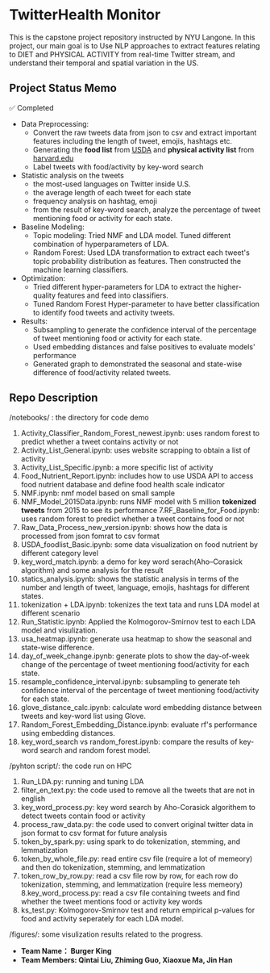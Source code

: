 #  TwitterHealth Monitor
This is the capstone project repository instructed by NYU Langone. In this project, our main goal is to 
Use NLP approaches to extract features relating to DIET and PHYSICAL ACTIVITY from real-time Twitter stream, and understand their temporal and spatial variation in the US. 

## Project Status Memo
:white_check_mark: Completed
- Data Preprocessing: 
  - Convert the raw tweets data from json to csv and extract important features including the length of tweet, emojis, hashtags etc.
  - Generating the __food list__ from [USDA](https://ndb.nal.usda.gov/ndb/doc/index) and __physical activity list__ from [harvard.edu](https://www.health.harvard.edu/diet-and-weight-loss/calories-burned-in-30-minutes-of-leisure-and-routine-activities)
  - Label tweets with food/activity by key-word search
- Statistic analysis on the tweets
  - the most-used languages on Twitter inside U.S.
  - the average length of each tweet for each state
  - frequency analysis on hashtag, emoji
  - from the result of key-word search, analyze the percentage of tweet mentioning food or activity for each state.
- Baseline Modeling:
  - Topic modeling: Tried NMF and LDA model. Tuned different combination of hyperparameters of LDA.
  - Random Forest: Used LDA transformation to extract each tweet's topic probability distribution as features. Then constructed the machine learning classifiers.
- Optimization:
  - Tried different hyper-parameters for LDA to extract the higher-quality features and feed into classifiers.
  - Tuned Random Forest Hyper-parameter to have better classification to identify food tweets and activity tweets.
- Results:
  - Subsampling to generate the confidence interval of the percentage of tweet mentioning food or activity for each state.
  - Used embedding distances and false positives to evaluate models' performance
  - Generated graph to demonstrated the seasonal and state-wise difference of food/activity related tweets.
  
## Repo Description
/notebooks/ : the directory for code demo
1. Activity_Classifier_Random_Forest_newest.ipynb: uses random forest to predict whether a tweet contains activity or not
2. Activity_List_General.ipynb: uses website scrapping to obtain a list of activity
3. Activity_List_Specific.ipynb: a more specific list of activity
4. Food_Nutrient_Report.ipynb: includes how to use USDA API to access food nutrient database and define food health scale indicator
5. NMF.ipynb: nmf model based on small sample
6. NMF_Model_2015Data.ipynb: runs NMF model with 5 million __tokenized tweets__ from 2015 to see its performance
7.RF_Baseline_for_Food.ipynb: uses random forest to predict whether a tweet contains food or not
8. Raw_Data_Process_new_version.ipynb: shows how the data is processed from json fomrat to csv format
9. USDA_foodlist_Basic.ipynb: some data visualization on food nutrient by different category level
10. key_word_match.ipynb: a demo for key word serach(Aho–Corasick algorithm) and some analysis for the result
11. statics_analysis.ipynb: shows the statistic analysis in terms of the number and length of tweet, language, emojis, hashtags for different states.
12. tokenization + LDA.ipynb: tokenizes the text tata and runs LDA model at different scenario
13. Run_Statistic.ipynb: Applied the Kolmogorov-Smirnov test to each LDA model and visulization.
14. usa_heatmap.ipynb: generate usa heatmap to show the seasonal and state-wise difference.
15. day_of_week_change.ipynb: generate plots to show the day-of-week change of the percentage of tweet mentioning food/activity for each state.
16. resample_confidence_interval.ipynb: subsampling to generate teh confidence interval of the percentage of tweet mentioning food/activity for each state.
17. glove_distance_calc.ipynb: calculate word embedding distance between tweets and key-word list using Glove.
18. Random_Forest_Embedding_Distance.ipynb: evaluate rf's performance using embedding distances.
19. key_word_search vs random_forest.ipynb: compare the results of key-word search and random forest model.


/pyhton script/: the code run on HPC
1. Run_LDA.py: running and tuning LDA
2. filter_en_text.py: the code used to remove all the tweets that are not in english
3. key_word_process.py: key word search by Aho-Corasick algorithem to detect tweets contain food or activity
4. process_raw_data.py: the code used to convert original twitter data in json format to csv format for future analysis
5. token_by_spark.py: using spark to do tokenization, stemming, and lemmatization
6. token_by_whole_file.py: read entire csv file (require a lot of memeory) and then do tokenization, stemming, and lemmatization
7. token_row_by_row.py: read a csv file row by row, for each row do tokenization, stemming, and lemmatization (require less memeory)
8.key_word_process.py: read a csv file containing tweets and find whether the tweet mentions food or activity key words
9. ks_test.py: Kolmogorov-Smirnov test and return empirical p-values for food and activity seperately for each LDA model.


/figures/: some visulization results related to the progress.

- __Team Name： Burger King__
- __Team Members: Qintai Liu, Zhiming Guo, Xiaoxue Ma, Jin Han__
